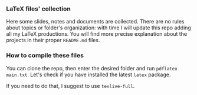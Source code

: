 ### LaTeX files' collection

Here some slides, notes and documents are collected. 
There are no rules about topics or folder's organization: with time I will update
this repo adding all my LaTeX productions. You will find more precise explanation
about the projects in their proper `README.md` files. 

### How to compile these files

You can clone the repo, then enter the desired folder and run `pdflatex main.txt`. 
Let's check if you have installed the latest `latex` package.

If you need to do that, I suggest to use `texlive-full`.
